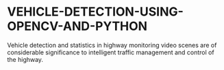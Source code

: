 # VEHICLE-DETECTION-USING-OPENCV-AND-PYTHON
 Vehicle detection and statistics in highway monitoring video scenes are of  considerable significance to intelligent traffic management and control of the  highway.

